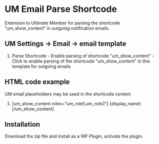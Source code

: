 # UM Email Parse Shortcode
Extension to Ultimate Member for parsing the shortcode "um_show_content" in outgoing notification emails.

## UM Settings -> Email -> email template
1. Parse Shortcode - Enable parsing of shortcode "um_show_content" - Click to enable parsing of the shortcode "um_show_content" in this template for outgoing emails

## HTML code example
UM email placeholders may be used in the shortcode content

1. [um_show_content roles="um_role1,um_role2"] {display_name} [/um_show_content]

## Installation
Download the zip file and install as a WP Plugin, activate the plugin.
